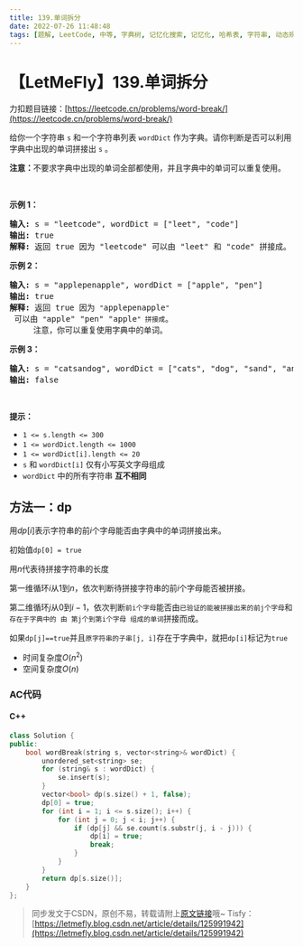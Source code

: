 ```yaml
---
title: 139.单词拆分
date: 2022-07-26 11:48:48
tags: [题解, LeetCode, 中等, 字典树, 记忆化搜索, 记忆化, 哈希表, 字符串, 动态规划, DP]
---
```


# 【LetMeFly】139.单词拆分

力扣题目链接：[https://leetcode.cn/problems/word-break/](https://leetcode.cn/problems/word-break/)

<p>给你一个字符串 <code>s</code> 和一个字符串列表 <code>wordDict</code> 作为字典。请你判断是否可以利用字典中出现的单词拼接出 <code>s</code> 。</p>

<p><strong>注意：</strong>不要求字典中出现的单词全部都使用，并且字典中的单词可以重复使用。</p>

<p>&nbsp;</p>

<p><strong>示例 1：</strong></p>

<pre>
<strong>输入:</strong> s = "leetcode", wordDict = ["leet", "code"]
<strong>输出:</strong> true
<strong>解释:</strong> 返回 true 因为 "leetcode" 可以由 "leet" 和 "code" 拼接成。
</pre>

<p><strong>示例 2：</strong></p>

<pre>
<strong>输入:</strong> s = "applepenapple", wordDict = ["apple", "pen"]
<strong>输出:</strong> true
<strong>解释:</strong> 返回 true 因为 <code>"</code>applepenapple<code>"</code> 可以由 <code>"</code>apple" "pen" "apple<code>" 拼接成</code>。
&nbsp;    注意，你可以重复使用字典中的单词。
</pre>

<p><strong>示例 3：</strong></p>

<pre>
<strong>输入:</strong> s = "catsandog", wordDict = ["cats", "dog", "sand", "and", "cat"]
<strong>输出:</strong> false
</pre>

<p>&nbsp;</p>

<p><strong>提示：</strong></p>

<ul>
	<li><code>1 &lt;= s.length &lt;= 300</code></li>
	<li><code>1 &lt;= wordDict.length &lt;= 1000</code></li>
	<li><code>1 &lt;= wordDict[i].length &lt;= 20</code></li>
	<li><code>s</code> 和 <code>wordDict[i]</code> 仅有小写英文字母组成</li>
	<li><code>wordDict</code> 中的所有字符串 <strong>互不相同</strong></li>
</ul>


    
## 方法一：dp

用$dp[i]$表示字符串的前$i$个字母能否由字典中的单词拼接出来。

初始值```dp[0] = true```

用$n$代表待拼接字符串的长度

第一维循环$i$从$1$到$n$，依次判断待拼接字符串的前$i$个字母能否被拼接。

第二维循环$j$从$0$到$i - 1$，依次判断```前i个字母```能否由```已验证的能被拼接出来的前j个字母```和```存在于字典中的 由 第j个到第i个字母 组成的单词```拼接而成。

如果```dp[j]==true```并且```原字符串的子串[j, i]```存在于字典中，就把```dp[i]```标记为```true```

+ 时间复杂度$O(n^2)$
+ 空间复杂度$O(n)$

### AC代码

#### C++

```cpp
class Solution {
public:
    bool wordBreak(string s, vector<string>& wordDict) {
        unordered_set<string> se;
        for (string& s : wordDict) {
            se.insert(s);
        }
        vector<bool> dp(s.size() + 1, false);
        dp[0] = true;
        for (int i = 1; i <= s.size(); i++) {
            for (int j = 0; j < i; j++) {
                if (dp[j] && se.count(s.substr(j, i - j))) {
                    dp[i] = true;
                    break;
                }
            }
        }
        return dp[s.size()];
    }
};
```

> 同步发文于CSDN，原创不易，转载请附上[原文链接](https://blog.letmefly.xyz/2022/07/26/LeetCode%200139.%E5%8D%95%E8%AF%8D%E6%8B%86%E5%88%86/)哦~
> Tisfy：[https://letmefly.blog.csdn.net/article/details/125991942](https://letmefly.blog.csdn.net/article/details/125991942)
